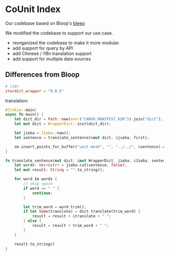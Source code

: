 # CoUnit Index

Our codebase based on Bloop's [bleep](https://github.com/BloopAI/bloop/tree/main/server/bleep)

We modified the codebase to support our use case.

- reorganized the codebase to make it more modular.
- add support for query by API
- add Chinese / i18n translation support
- add support for multiple data sources


## Differences from Bloop

```toml
# i18n
stardict_wrapper = "0.0.5"
```

translation:

```rust
#[tokio::main]
async fn main() {
    let dict_dir = Path::new(env!("CARGO_MANIFEST_DIR")).join("dict");
    let mut dict = WrapperDict::init(dict_dir);

    let jieba = Jieba::new();
    let sentence = translate_sentence(&mut dict, &jieba, first);

    sm.insert_points_for_buffer("unit-mesh", "", "../../", &sentence).await;
}

fn translate_sentence(mut dict: &mut WrapperDict, jieba: &Jieba, sentence: &str) -> String {
    let words: Vec<&str> = jieba.cut(sentence, false);
    let mut result: String = "".to_string();

    for word in words {
        // skip space
        if word == " " {
            continue;
        }

        let trim_word = word.trim();
        if let Some(translate) = dict.translate(trim_word) {
            result = result + &translate + " ";
        } else {
            result = result + trim_word + " ";
        }
    }

    result.to_string()
}

```